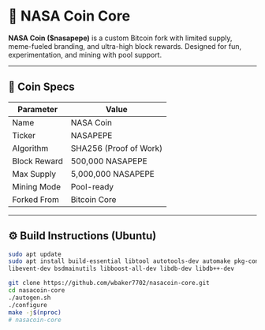 # 🚀 NASA Coin Core

**NASA Coin ($nasapepe)** is a custom Bitcoin fork with limited supply, meme-fueled branding, and ultra-high block rewards. Designed for fun, experimentation, and mining with pool support.

---

## 🌌 Coin Specs

| Parameter        | Value              |
|------------------|--------------------|
| Name             | NASA Coin          |
| Ticker           | NASAPEPE           |
| Algorithm        | SHA256 (Proof of Work) |
| Block Reward     | 500,000 NASAPEPE   |
| Max Supply       | 5,000,000 NASAPEPE |
| Mining Mode      | Pool-ready         |
| Forked From      | Bitcoin Core       |

---

## ⚙️ Build Instructions (Ubuntu)

```bash
sudo apt update
sudo apt install build-essential libtool autotools-dev automake pkg-config libssl-dev \
libevent-dev bsdmainutils libboost-all-dev libdb-dev libdb++-dev

git clone https://github.com/wbaker7702/nasacoin-core.git
cd nasacoin-core
./autogen.sh
./configure
make -j$(nproc)
# nasacoin-core
